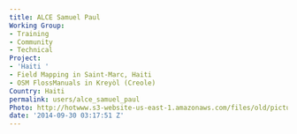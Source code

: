 ```yaml
---
title: ALCE Samuel Paul
Working Group:
- Training
- Community
- Technical
Project:
- 'Haiti '
- Field Mapping in Saint-Marc, Haiti
- OSM FlossManuals in Kreyòl (Creole)
Country: Haiti
permalink: users/alce_samuel_paul
Photo: http://hotwww.s3-website-us-east-1.amazonaws.com/files/old/pictures/picture-204-1412073308.jpg
date: '2014-09-30 03:17:51 Z'
---
```


